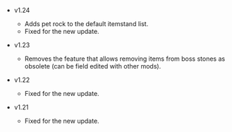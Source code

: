 
- v1.24
  - Adds pet rock to the default itemstand list.
  - Fixed for the new update.

- v1.23
  - Removes the feature that allows removing items from boss stones as obsolete (can be field edited with other mods).

- v1.22
  - Fixed for the new update.

- v1.21
  - Fixed for the new update.
